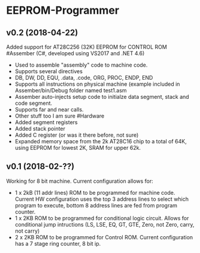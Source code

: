 # EEPROM-Programmer

v0.2 (2018-04-22)
--------------------------------------------------------------------------------------
Added support for AT28C256 (32K) EEPROM for CONTROL ROM
#Assember (C#, developed using VS2017 and .NET 4.6) 
  - Used to assemble "assembly" code to machine code.
  - Supports several directives
  - DB, DW, DD, EQU, .data, .code, ORG, PROC, ENDP, END
  - Supports all instructions on physical machine (example included in Assember/bin/Debug folder named test1.asm
  - Assember auto-injects setup code to initialze data segment, stack and code segment.
  - Supports far and near calls.
  - Other stuff too I am sure
#Hardware
  - Added segment registers
  - Added stack pointer
  - Added C register (or was it there before, not sure)
  - Expanded memory space from the 2k AT28C16 chip to a total of 64K, using EEPROM for lowest 2K, SRAM for upper 62k.
  


v0.1 (2018-02-??)
--------------------------------------------------------------------------------------
Working for 8 bit machine. 
Current configuration allows for:
 - 1 x 2kB (11 addr lines) ROM to be programmed for machine code. Current HW configuration uses the top 3 address lines to select which program to execute, bottom 8 address lines are fed from program counter.
 - 1 x 2KB ROM to be programmed for conditional logic circuit. Allows for conditional jump intructions (LS, LSE, EQ, GT, GTE, Zero, not Zero,  carry, not carry)
 - 2 x 2KB ROM to be programmed for Control ROM. Current configuration has a 7 stage ring counter, 8 bit ip.
 
 
 
